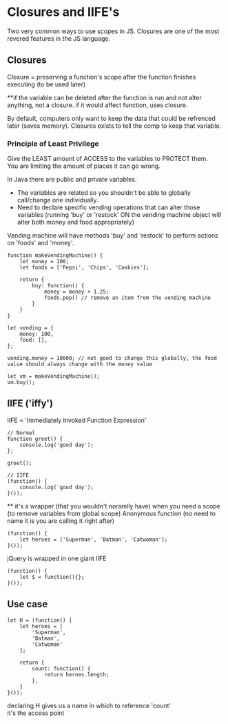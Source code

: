 # Closures and IIFE's

Two very common ways to use scopes in JS.  Closures are one of the most revered features in the JS language.

## Closures
Closure = preserving a function's scope after the function finishes executing (to be used later)

**if the variable can be deleted after the function is run and not alter anything, not a closure.  if it would affect function, uses closure.

By default, computers only want to keep the data that could be refrenced later (saves memory). Closures exists to tell the comp to keep that variable.

### Principle of Least Privilege
Give the LEAST amount of ACCESS to the variables to PROTECT them.  
You are limiting the amount of places it can go wrong.

In Java there are public and private variables.
- The variables are related so you shouldn't be able to globally call/change one individually.
- Need to declare specific vending operations that can alter those variables (running 'buy' or 'restock' ON the vending machine object will alter both money and food appropriately)

Vending machine will have methods 'buy' and 'restock' to perform actions on 'foods' and 'money'.


	function makeVendingMachine() {
		let money = 100;
		let foods = ['Pepsi', 'Chips', 'Cookies'];

		return {
			buy: function() {
				money = money + 1.25;
				foods.pop() // remove an item from the vending machine
			}
		}
	}

	let vending = {
		money: 100,
		food: [],
	};

	vending.money = 10000; // not good to change this globally, the food value should always change with the money value

	let vm = makeVendingMachine();
	vm.buy();


## IIFE ('iffy')
IIFE = 'Immediately Invoked Function Expression'

	// Normal
	function greet() {
		console.log('good day');
	};
	
	greet();
	
	// IIFE
	(function() {
		console.log('good day');
	}());

** it's a wrapper (that you wouldn't noramlly have) when you need a scope (to remove variables from global scope) 
Anonymous function (no need to name it is you are calling it right after)

	(function() {
		let heroes = ['Superman', 'Batman', 'Catwoman'];
	}());

jQuery is wrapped in one giant IIFE

	(function() {
		let $ = function(){};
	}());

## Use case

	let H = (function() {
		let heroes = [
			'Superman',
			'Batman',
			'Catwoman'
		];
		
		return {
			count: function() {
				return heroes.length;
			},
		}
	}());

declaring H gives us a name in which to reference 'count'  
it's the access point

